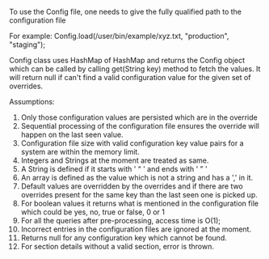 To use the Config file, one needs to give the fully qualified path to the configuration file

For example:
Config.load(/user/bin/example/xyz.txt, "production", "staging");

Config class uses HashMap of HashMap and returns the Config object which can be called by calling get(String key) method
to fetch the values. It will return null if can't find a valid configuration value for the given set of overrides.

Assumptions:
1. Only those configuration values are persisted which are in the override
2. Sequential processing of the configuration file ensures the override will happen on the last seen value.
3. Configuration file size with valid configuration key value pairs for a system are within the memory limit.
4. Integers and Strings at the moment are treated as same.
5. A String is defined if it starts with ' “ ' and ends with  ' ” '
6. An array is defined as the value which is not a string and has a ',' in it.
7. Default values are overridden by the overrides and if there are two overrides present for the same key than the last 
   seen one is picked up.
8. For boolean values it returns what is mentioned in the configuration file which could be yes, no, true or false, 0 or 1
9. For all the queries after pre-processing, access time is O(1);
10. Incorrect entries in the configuration files are ignored at the moment.
11. Returns null for any configuration key which cannot be found.
12. For section details without a valid section, error is thrown.